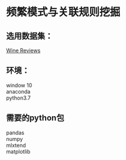 # 频繁模式与关联规则挖掘
## 选用数据集：
[Wine Reviews](https://www.kaggle.com/zynicide/wine-reviews)        
## 环境：
  window 10  
  anaconda  
  python3.7  
## 需要的python包
  pandas  
  numpy  
  mlxtend  
  matplotlib   
